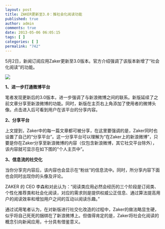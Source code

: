 ```yaml
---
layout: post
title: ZAKER更新至3.0：推社会化阅读功能
published: true
author: admin
comments: true
date: 2013-05-06 06:05:15
tags: [ ]
categories: [ ]
permalink: "742"
---
```

5月2日，新闻订阅应用Zaker更新至3.0版本。官方介绍强调了该版本新增了“社会化阅读”的功能。

![][1]

**1、进一步打通微博平台**

笔者发现更新后的3.0版本，进一步强调了与新浪微博之间的联系。新版延续了之前文章分享至新浪微博的功能。同时，新版在主页右上角添加了使用者的微博头像。点击进入后可看到用户在该平台的分享内容。


  


**2、分享平台**

上文提到，Zaker中的每一篇文章都可被分享，在这里要强调的是，Zaker同时也设置了自己的“分享平台”。这一分享平台可以理解为“在Zaker上的新浪微博”，只要是你在Zaker分享至新浪微博的内容（仅包含新浪微博，其它社交平台除外），该内容就可显示在如下图的“个人主页中”。


  


**3、信息流的社交化**

当你分享完内容后，该内容也会显示在“粉丝”的信息流中。同时，所分享内容下面也会同时出现你的头像及评论。


  


ZAKER 的 CEO 李森和对此认为：“阅读类应用必然会经历的三个阶段是订阅类、个性化推荐类和社会化阅读，对应的需求则是提供权威公正信息、通过算法提高用户的阅读效率和增加用户之间的互动以阅读乐趣。”

通过试用笔者认为，在对新版进行社交化改造的过程中，Zaker的做法略显生硬，似乎将自己死死的捆绑在了新浪微博上。但值得肯定的是，Zaker将社会化阅读的概念引向新闻应用，十分具有借鉴意义。

 [1]: http://yongz.com/yz/wp-content/uploads/2013/05/Img374624034.jpg